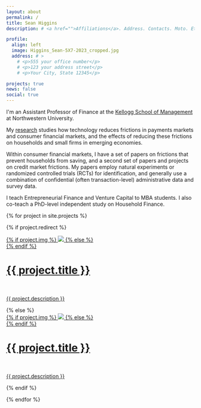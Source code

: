 ```yaml
---
layout: about
permalink: /
title: Sean Higgins
description: # <a href="">Affiliations</a>. Address. Contacts. Moto. Etc.

profile:
  align: left
  image: Higgins_Sean-5X7-2023_cropped.jpg
  address: # >
    # <p>555 your office number</p>
    # <p>123 your address street</p>
    # <p>Your City, State 12345</p>

projects: true
news: false
social: true
---
```


I'm an Assistant Professor of Finance at the [Kellogg School of Management](https://www.kellogg.northwestern.edu/) at Northwestern University.

<!---
:loudspeaker: JOB OPPORTUNITY :loudspeaker:
*I am currently hiring full-time empirical research associates*. More details and the link to apply are [here](https://kellogg.qualtrics.com/jfe/form/SV_ebXOK87Gy0wneZL); some additional details in this [thread](https://twitter.com/SeanKHiggins/status/1321925125399302145).
--->

My [research](research/) studies how technology reduces frictions in payments markets and consumer financial markets, and the effects of reducing these frictions on households and small firms in emerging economies. 
<!---
For example, in [one paper](assets/pdf/higgins_FinancialTechnologyAdoption.pdf) I find that when the Mexican government distributed debit cards to poor households, this led small retailers to adopt technology to accept card payments and generated spillovers to both small retailers and richer households. 
My other papers and projects study FinTech, household finance, and small firms in emerging markets.
--->
Within consumer financial markets, I have a set of papers on frictions that prevent households from saving, and a second set of papers and projects on credit market frictions. My papers employ natural experiments or randomized controlled trials (RCTs) for identification, and generally use a combination of confidential (often transaction-level) administrative data and survey data.

I teach Entrepreneurial Finance and Venture Capital to MBA students. I also co-teach a PhD-level independent study on Household Finance.

<!---
I'm grateful to the 
[Bill & Melinda Gates Foundation](https://www.gatesfoundation.org/How-We-Work/Quick-Links/Grants-Database/Grants/2013/11/OPP1097490), 
[CEGA-Visa Financial Inclusion Lab](http://cega.berkeley.edu/assets/cega_programs/8/FIL_RFP_Press_Release.pdf), 
[Digital Credit Observatory](http://www.digitalcreditobservatory.org/2017-grantees.html), 
[Facebook](https://research.fb.com/blog/2020/08/announcing-the-winners-of-the-economic-impact-of-digital-technologies-request-for-proposals/),
[Fulbright Program](https://us.fulbrightonline.org/), 
Guthrie Center for Real Estate Research,
[Innovations for Poverty Action](http://www.poverty-action.org/study/leveraging-government-transfers-offer-low-risk-microcredit-dominican-republic), 
Inter-American Development Bank,
J-PAL,
National Science Foundation 
([doctoral dissertation grant](https://www.nsf.gov/awardsearch/showAward?AWD_ID=1530800&HistoricalAwards=false) 
and [standard grant](https://www.nsf.gov/awardsearch/showAward?AWD_ID=1758837&HistoricalAwards=false)), 
[Think Forward Initiative](https://www.thinkforwardinitiative.com/stories/the-impact-of-price-comparison-tools-in-consumer-credit-markets-on-financial-decision-making),
[UN Foundation](https://www.data2x.org/big-data-challenge-awards/#credit) 
and [USAID](https://www.usaid.gov/sites/default/files/documents/15396/ClosingGenderDigitalDivide_Round1.pdf)
for research funding.
--->

{% for project in site.projects %}

{% if project.redirect %}
<div class="project">
    <div class="thumbnail">
        <a href="{{ project.redirect }}" target="_blank">
        {% if project.img %}
        <img class="thumbnail" src="{{ project.img | prepend: site.baseurl | prepend: site.url }}"/>
        {% else %}
        <div class="thumbnail blankbox"></div>
        {% endif %}    
        <span>
            <h1>{{ project.title }}</h1>
            <br/>
            <p>{{ project.description }}</p>
        </span>
        </a>
    </div>
</div>
{% else %}

<div class="project ">
    <div class="thumbnail">
        <a href="{{ project.url | prepend: site.baseurl | prepend: site.url }}">
        {% if project.img %}
        <img class="thumbnail" src="{{ project.img | prepend: site.baseurl | prepend: site.url }}"/>
        {% else %}
        <div class="thumbnail blankbox"></div>
        {% endif %}    
        <span>
            <h1>{{ project.title }}</h1>
            <br/>
            <p>{{ project.description }}</p>
        </span>
        </a>
    </div>
</div>

{% endif %}

{% endfor %}
